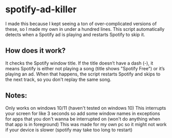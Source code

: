# spotify-ad-killer

I made this because I kept seeing a ton of over-complicated versions of these, so I made my own in under a hundred lines. This script automatically detects when a Spotify ad is playing and restarts Spotify to skip it.

## How does it work?
It checks the Spotify window title. If the title doesn’t have a dash (-), it means Spotify is either not playing a song (title shows "Spotify Free") or it’s playing an ad. When that happens, the script restarts Spotify and skips to the next track, so you don't replay the same song.

## Notes:
Only works on windows 10/11 (haven't tested on windows 10)
This interrupts your screen for like 3 seconds so add some window names in exceptions for apps that you don't wanna be interrupted on (won't do anything when that app is in foreground)
This was made for my own pc so it might not work if your device is slower (spotify may take too long to restart)
